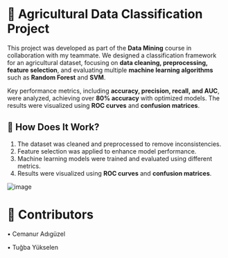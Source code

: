 # 🌾 Agricultural Data Classification Project  

This project was developed as part of the **Data Mining** course in collaboration with my teammate. We designed a classification framework for an agricultural dataset, focusing on **data cleaning, preprocessing, feature selection**, and evaluating multiple **machine learning algorithms** such as **Random Forest** and **SVM**.  

Key performance metrics, including **accuracy, precision, recall, and AUC**, were analyzed, achieving over **80% accuracy** with optimized models. The results were visualized using **ROC curves** and **confusion matrices**.  

## 📌 How Does It Work?  
1. The dataset was cleaned and preprocessed to remove inconsistencies.  
2. Feature selection was applied to enhance model performance.  
3. Machine learning models were trained and evaluated using different metrics.  
4. Results were visualized using **ROC curves** and **confusion matrices**.

![image](https://github.com/user-attachments/assets/0ef9b042-feb7-4215-828a-0ac3626598be)

# 👥 Contributors
 • Cemanur Adıgüzel

 • Tuğba Yükselen
